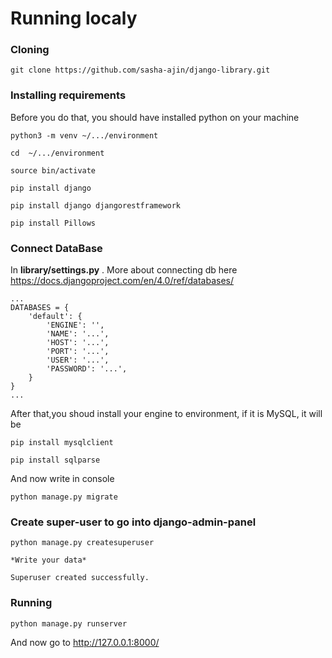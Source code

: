 # Running localy 

### Cloning

```
git clone https://github.com/sasha-ajin/django-library.git
```

### Installing requirements

Before you do that, you should have installed python on your machine

```
python3 -m venv ~/.../environment
```

```
cd  ~/.../environment
```

```
source bin/activate
```

```
pip install django 
```

```
pip install django djangorestframework
```

```
pip install Pillows
```

### Connect DataBase

In **library/settings.py** . More about connecting db here https://docs.djangoproject.com/en/4.0/ref/databases/

```
...
DATABASES = {
    'default': {
        'ENGINE': '',
        'NAME': '...',
        'HOST': '...',
        'PORT': '...',
        'USER': '...',
        'PASSWORD': '...',
    }
}
...
```
After that,you shoud install your engine to environment, if it is MySQL, it will be 

```
pip install mysqlclient
```

```
pip install sqlparse
```

And now write in console

```
python manage.py migrate
```
### Create super-user to go into django-admin-panel

```
python manage.py createsuperuser

*Write your data*

Superuser created successfully.

```

### Running

```
python manage.py runserver 
```
And now go to http://127.0.0.1:8000/


